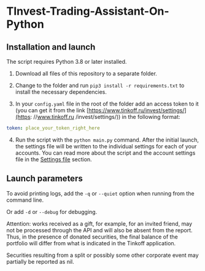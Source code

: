 # TInvest-Trading-Assistant-On-Python

## Installation and launch

The script requires Python 3.8 or later installed.

1. Download all files of this repository to a separate folder.

2. Change to the folder and run `pip3 install -r requirements.txt` to install the necessary dependencies.

3. In your `config.yaml` file in the root of the folder add an access token to it (you can get it from the link [https://www.tinkoff.ru/invest/settings/](https: //www.tinkoff.ru /invest/settings/)) in the following format:

```yaml
token: place_your_token_right_here
```

4. Run the script with the `python main.py` command. After the initial launch, the settings file will be written to the individual settings for each of your accounts. You can read more about the script and the account settings file in the [Settings file](docs/configuration.md) section.


## Launch parameters

To avoid printing logs, add the `-q` or `--quiet` option when running from the command line.

Or add `-d` or `--debug` for debugging.

Attention: works received as a gift, for example, for an invited friend, may not be processed through the API and will also be absent from the report. Thus, in the presence of donated securities, the final balance of the portfolio will differ from what is indicated in the Tinkoff application.

Securities resulting from a split or possibly some other corporate event may partially be reported as nil.
